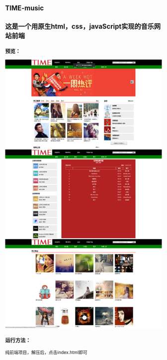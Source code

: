 ## TIME-music
这是一个用原生html，css，javaScript实现的音乐网站前端
---
### 预览：
![](https://github.com/xianyusPadding/TIME-music/blob/master/image/intro1.jpg)
![](https://github.com/xianyusPadding/TIME-music/blob/master/image/intro2.jpg)
![](https://github.com/xianyusPadding/TIME-music/blob/master/image/intro3.jpg)
### 运行方法：
纯前端项目，解压后，点击index.html即可

